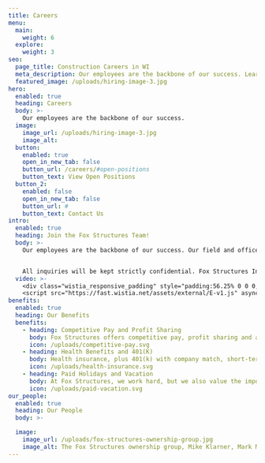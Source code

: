 ```yaml
---
title: Careers
menu:
  main:
    weight: 6
  explore:
    weight: 3
seo:
  page_title: Construction Careers in WI
  meta_description: Our employees are the backbone of our success. Learn about our benefits such as health insurance, 401(k), life insurance, and profit sharing.
  featured_image: /uploads/hiring-image-3.jpg
hero: 
  enabled: true
  heading: Careers
  body: >-
    Our employees are the backbone of our success.
  image: 
    image_url: /uploads/hiring-image-3.jpg
    image_alt:
  button:
    enabled: true
    open_in_new_tab: false
    button_url: /careers/#open-positions
    button_text: View Open Positions
  button_2:
    enabled: false
    open_in_new_tab: false
    button_url: #
    button_text: Contact Us
intro: 
  enabled: true
  heading: Join the Fox Structures Team!
  body: >-
    Our employees are the backbone of our success. Our field and office staff represent the best in their respective fields. We are experiencing growth and are looking for dependable, self-motivated team members.


    All inquiries will be kept strictly confidential. Fox Structures Inc. does not discriminate in hiring or employment on the basis of race, color, religion, national origin, age, gender, sexual orientation, disability, military service, or any other basis on which discrimination is prohibited by federal, state or local laws. Women and minorities are strongly encouraged to apply.
  video: >-
    <div class="wistia_responsive_padding" style="padding:56.25% 0 0 0;position:relative;"><div class="wistia_responsive_wrapper" style="height:100%;left:0;position:absolute;top:0;width:100%;"><iframe src="https://fast.wistia.net/embed/iframe/a75s0v1s45?videoFoam=true" title="Tim Video New" allow="autoplay; fullscreen" allowtransparency="true" frameborder="0" scrolling="no" class="wistia_embed" name="wistia_embed" msallowfullscreen width="100%" height="100%"></iframe></div></div>
    <script src="https://fast.wistia.net/assets/external/E-v1.js" async></script>
benefits: 
  enabled: true
  heading: Our Benefits
  benefits: 
    - heading: Competitive Pay and Profit Sharing
      body: Fox Structures offers competitive pay, profit sharing and a benefits package to all full-time employees.
      icon: /uploads/competitive-pay.svg
    - heading: Health Benefits and 401(K)
      body: Health insurance, plus 401(k) with company match, short-term disability insurance, and life insurance.
      icon: /uploads/health-insurance.svg
    - heading: Paid Holidays and Vacation
      body: At Fox Structures, we work hard, but we also value the importance of rest and time with your family.
      icon: /uploads/paid-vacation.svg
our_people: 
  enabled: true
  heading: Our People
  body: >-

  image: 
    image_url: /uploads/fox-structures-ownership-group.jpg
    image_alt: The Fox Structures ownership group, Mike Klarner, Mark Mashlan, Brad Weyenburg, and Travis Woldt
---
```



